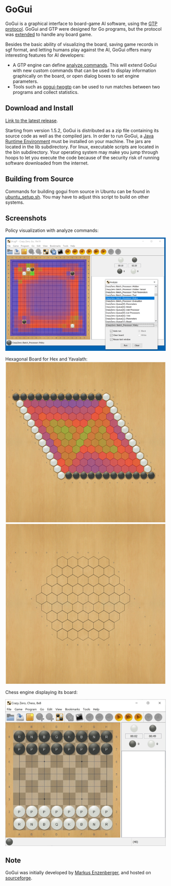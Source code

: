 GoGui
=====

GoGui is a graphical interface to board-game AI software, using the [GTP
protocol](http://www.lysator.liu.se/~gunnar/gtp/). GoGui and GTP were designed
for Go programs, but the protocol was
[extended](https://www.kayufu.com/gogui/rules.html) to handle any board game.

Besides the basic ability of visualizing the board, saving game records in sgf
format, and letting humans play against the AI, GoGui offers many interesting
features for AI developers:

 - A GTP engine can define
[analyze commands](https://www.kayufu.com/gogui/analyze.html). This will
extend GoGui with new custom commands that can be used to display information
graphically on the board, or open dialog boxes to set engine parameters.
 - Tools such as [gogui-twogtp](https://www.kayufu.com/gogui/reference-twogtp.html) can be used to run matches between two programs and collect statistics.

Download and Install
--------------------

[Link to the latest release](https://github.com/Remi-Coulom/gogui/releases/latest).

Starting from version 1.5.2, GoGui is distributed as a zip file containing its
source code as well as the compiled jars. In order to run GoGui, a [Java
Runtime Environment](https://www.java.com/) must be installed on your machine.
The jars are located in the lib subdirectory. For linux, executable scripts are
located in the bin subdirectory. Your operating system may make you jump
through hoops to let you execute the code because of the security risk of
running software downloaded from the internet.

Building from Source
--------------------

Commands for building gogui from source in Ubuntu can be found in [ubuntu_setup.sh](ubuntu_setup.sh). You may have to adjust this script to build on other systems.

Screenshots
-----------

Policy visualization with analyze commands:

![gogui_policy](screenshot/go_policy.png)

Hexagonal Board for Hex and Yavalath:
![gogui_hex](screenshot/hex.png)
![gogui_yavalath](screenshot/yavalath.png)

Chess engine displaying its board:

![gogui_chess](screenshot/gogui_chess.jpg)

Note
----
GoGui was initially developed by [Markus Enzenberger](https://github.com/enz), and hosted on [sourceforge](http://gogui.sourceforge.net/).
